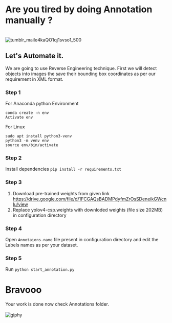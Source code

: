 # Are you tired by doing Annotation manually ?<br>
<br>![tumblr_maile4kaQO1qj1svso1_500](https://user-images.githubusercontent.com/54155003/124456019-dc494b80-dda7-11eb-84c3-f8ab0eb0abb8.gif)

## Let's Automate it.
We are going to use Reverse Engineering technique. First we will detect objects into images the save their bounding box coordinates as per our requirement in XML format.<br>
### Step 1
For Anaconda python Environment <br>
```
conda create -n env
Activate env 
```
For Linux <br>
```
sudo apt install python3-venv
python3 -m venv env
source env/bin/activate
```
### Step 2
Install dependencies
`pip install -r requirements.txt`<br>
### Step 3
1. Download pre-trained weights from given link 
https://drive.google.com/file/d/1FCGAQsBADMPdyfmZrOsSDeneikGWcnlu/view <br>
2. Replace yolov4-csp.weights with downloded weights (file size 202MB) in configuration directory<br>
### Step 4
Open `Annotaions.name` file present in configuration directory and edit the Labels names as per your dataset.
### Step 5
Run `python start_annotation.py`

# Bravooo 
Your work is done now check Annotations folder.<br>
<br>
![giphy](https://user-images.githubusercontent.com/54155003/124464209-87123780-ddb1-11eb-9eee-eb4ce367e5a8.gif)

